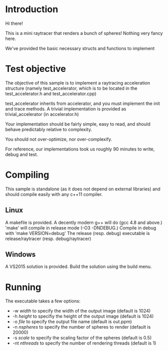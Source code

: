 
Introduction
============

Hi there!

This is a mini raytracer that renders a bunch of spheres!
Nothing very fancy here.

We've provided the basic necessary structs and functions to implement 


Test objective
==============

The objective of this sample is to implement a raytracing acceleration structure (namely test_accelerator, which is to be located in the test_accelerator.h and test_accelerator.cpp)

test_accelerator inherits from accelerator, and you must implement the init and trace methods. A trivial implementation is provided as trivial_accelerator (in accelerator.h)

Your implementation should be fairly simple, easy to read, and should behave predictably relative to complexity.

You should not over-optimize, nor over-complexify.

For reference, our implementations took us roughly 90 minutes to write, debug and test.


Compiling
=========

This sample is standalone (as it does not depend on external libraries) and should compile easily with any c++11 compiler.

## Linux ######
A makefile is provided. A decently modern g++ will do (gcc 4.8 and above.)
'make' will compile in release mode (-O3 -DNDEBUG.)
Compile in debug with 'make VERSION=debug'
The release (resp. debug) executable is release/raytracer (resp. debug/raytracer)

## Windows ######
A VS2015 solution is provided.
Build the solution using the build menu.


Running
=======

The executable takes a few options:

  * -w _width_ to specify the width of the output image (default is 1024)
  * -h _height_ to specifiy the height of the output image (default is 1024)
  * -o _file_ to specify the output file name (default is out.ppm)
  * -n _nspheres_ to specify the number of spheres to render (default is 20000)
  * -s _scale_ to specify the scaling factor of the spheres (default is 0.5)
  * -nt _nthreads_ to specify the number of rendering threads (default is 1)

